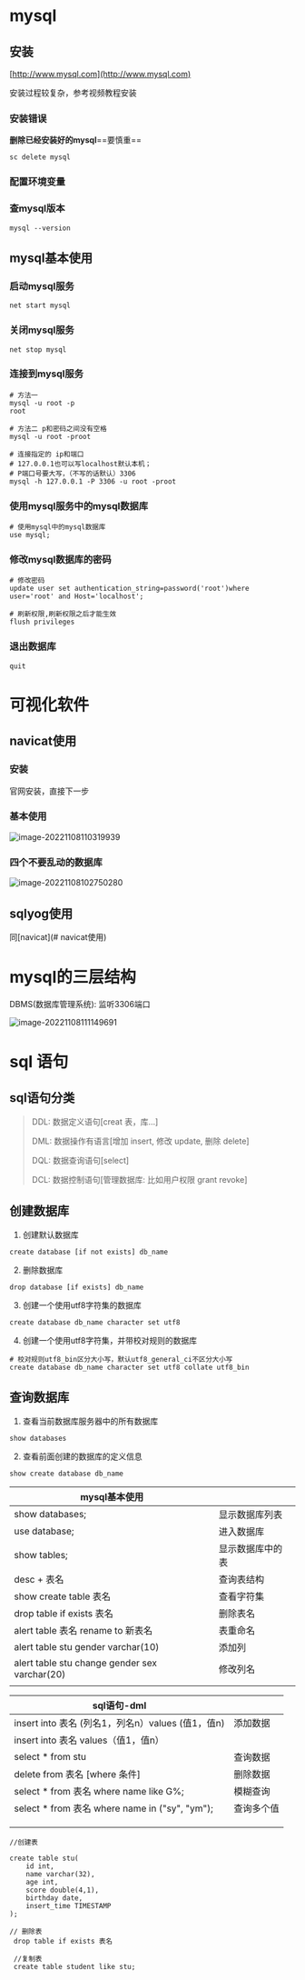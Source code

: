 # mysql

## 安装

[http://www.mysql.com](http://www.mysql.com)

安装过程较复杂，参考视频教程安装

### 安装错误

**删除已经安装好的mysql**==要慎重==

```mysql
sc delete mysql
```

### 配置环境变量

### 查mysql版本

```mysql
mysql --version
```

## mysql基本使用

### 启动mysql服务

```mysql 
net start mysql
```

### 关闭mysql服务

```mysql
net stop mysql
```

### 连接到mysql服务

```mysql
# 方法一
mysql -u root -p
root

# 方法二 p和密码之间没有空格
mysql -u root -proot

# 连接指定的 ip和端口  
# 127.0.0.1也可以写localhost默认本机；
# P端口号要大写，（不写的话默认）3306
mysql -h 127.0.0.1 -P 3306 -u root -proot
```

### 使用mysql服务中的mysql数据库

```mysql
# 使用mysql中的mysql数据库
use mysql;
```

### 修改mysql数据库的密码

```mysql
# 修改密码
update user set authentication_string=password('root')where user='root' and Host='localhost';

# 刷新权限,刷新权限之后才能生效
flush privileges
```

### 退出数据库

```mysql
quit
```



# 可视化软件



## navicat使用

### 安装

官网安装，直接下一步

### 基本使用

![image-20221108110319939](mysql基础.assets/image-20221108110319939.png)

### 四个不要乱动的数据库

![image-20221108102750280](mysql基础.assets/image-20221108102750280.png)



## sqlyog使用

同[navicat](# navicat使用)



# mysql的三层结构

DBMS(数据库管理系统): 监听3306端口



![image-20221108111149691](mysql基础.assets/image-20221108111149691.png)



#  sql 语句

## sql语句分类

> DDL: 数据定义语句[creat 表，库...]
>
> DML: 数据操作有语言[增加 insert, 修改 update, 删除 delete]
>
> DQL: 数据查询语句[select]
>
> DCL: 数据控制语句[管理数据库: 比如用户权限 grant revoke] 

## 创建数据库

1. 创建默认数据库

```mysql
create database [if not exists] db_name
```

2. 删除数据库

```mysql
drop database [if exists] db_name
```

3. 创建一个使用utf8字符集的数据库

```mysql
create database db_name character set utf8
```

4. 创建一个使用utf8字符集，并带校对规则的数据库

```mysql
# 校对规则utf8_bin区分大小写，默认utf8_general_ci不区分大小写
create database db_name character set utf8 collate utf8_bin
```

## 查询数据库

1. 查看当前数据库服务器中的所有数据库

```mysql
show databases
```

2. 查看前面创建的数据库的定义信息

```mysql
show create database db_name
```





| mysql基本使用                                 |                  |
| --------------------------------------------- | ---------------- |
| show databases;                               | 显示数据库列表   |
| use database;                                 | 进入数据库       |
| show tables;                                  | 显示数据库中的表 |
| desc + 表名                                   | 查询表结构       |
| show create table 表名                        | 查看字符集       |
| drop table if exists 表名                     | 删除表名         |
| alert table 表名 rename to 新表名             | 表重命名         |
| alert table stu gender varchar(10)            | 添加列           |
| alert table stu change gender sex varchar(20) | 修改列名         |
|                                               |                  |

| sql语句-dml                                       |            |
| ------------------------------------------------- | ---------- |
| insert into 表名 (列名1，列名n）values (值1，值n) | 添加数据   |
| insert into 表名 values（值1，值n）               |            |
| select * from stu                                 | 查询数据   |
| delete from 表名 [where 条件]                     | 删除数据   |
| select * from 表名 where name like G%;            | 模糊查询   |
| select * from  表名 where name in ("sy", "ym");   | 查询多个值 |
|                                                   |            |
|                                                   |            |
|                                                   |            |

```mysql
//创建表

create table stu(
	id int,
	name varchar(32),
	age int,
	score double(4,1),
	birthday date,
	insert_time TIMESTAMP
);

// 删除表
 drop table if exists 表名
 
 //复制表
 create table student like stu;
```

